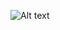 ![Alt text]([https://www.google.com/url?sa=i&url=https%3A%2F%2Fjah-khalib.com%2Fpersons%2Fperson%2F3060&psig=AOvVaw030VV5lKCzq91vRMqxZQ_n&ust=1702240653200000&source=images&cd=vfe&opi=89978449&ved=0CBEQjRxqFwoTCPjlg-Cag4MDFQAAAAAdAAAAABAQ])
